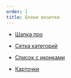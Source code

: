 ```yaml
---
order: 1
title: Блоки визитки
---
```


-  [Шапка про](./shapka-pro)

-  [Сетка категорий](./setka-kategoriy)

-  [Список с иконками](./spisok-s-ikonkami)

-  [Карточки](./kartochki/_index)


